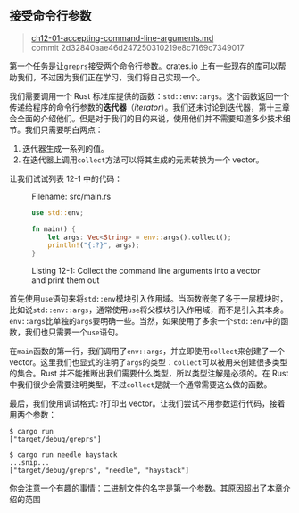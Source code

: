 ## 接受命令行参数

> [ch12-01-accepting-command-line-arguments.md](https://github.com/rust-lang/book/blob/master/src/ch12-01-accepting-command-line-arguments.md)
> <br>
> commit 2d32840aae46d247250310219e8c7169c7349017

第一个任务是让`greprs`接受两个命令行参数。crates.io 上有一些现存的库可以帮助我们，不过因为我们正在学习，我们将自己实现一个。

我们需要调用一个 Rust 标准库提供的函数：`std::env::args`。这个函数返回一个传递给程序的命令行参数的**迭代器**（*iterator*）。我们还未讨论到迭代器，第十三章会全面的介绍他们。但是对于我们的目的来说，使用他们并不需要知道多少技术细节。我们只需要明白两点：

1. 迭代器生成一系列的值。
2. 在迭代器上调用`collect`方法可以将其生成的元素转换为一个 vector。

让我们试试列表 12-1 中的代码：

<figure>
<span class="filename">Filename: src/main.rs</span>

```rust
use std::env;

fn main() {
    let args: Vec<String> = env::args().collect();
    println!("{:?}", args);
}
```

<figcaption>

Listing 12-1: Collect the command line arguments into a vector and print them out

</figcaption>
</figure>

<!-- Will add wingdings in libreoffice /Carol -->

首先使用`use`语句来将`std::env`模块引入作用域。当函数嵌套了多于一层模块时，比如说`std::env::args`，通常使用`use`将父模块引入作用域，而不是引入其本身。`env::args`比单独的`args`要明确一些。当然，如果使用了多余一个`std::env`中的函数，我们也只需要一个`use`语句。

在`main`函数的第一行，我们调用了`env::args`，并立即使用`collect`来创建了一个 vector。这里我们也显式的注明了`args`的类型：`collect`可以被用来创建很多类型的集合。Rust 并不能推断出我们需要什么类型，所以类型注解是必须的。在 Rust 中我们很少会需要注明类型，不过`collect`是就一个通常需要这么做的函数。

最后，我们使用调试格式`:?`打印出 vector。让我们尝试不用参数运行代码，接着用两个参数：

```
$ cargo run
["target/debug/greprs"]

$ cargo run needle haystack
...snip...
["target/debug/greprs", "needle", "haystack"]
```

你会注意一个有趣的事情：二进制文件的名字是第一个参数。其原因超出了本章介绍的范围
